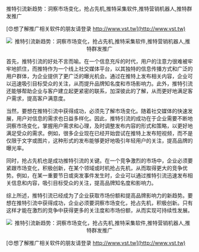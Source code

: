 推特引流新趋势：洞察市场变化，抢占先机,推特采集软件,推特营销机器人,推特群发推广

[😍想了解推广相关软件的朋友请登录 http://www.vst.tw](http://www.vst.tw)

 <center><img src="https://vst.tw/MP4/tuiguang/png/7.png" alt="推特引流新趋势：洞察市场变化，抢占先机,推特采集软件,推特营销机器人,推特群发推广"></center>

首先，推特引流的好处不言而喻。在一个信息充斥的时代，用户的注意力很难被牢牢地抓住，而推特作为一个线上社交媒体平台，以其独特的信息传播方式和广泛的用户群体，为企业提供了更广泛的曝光机会。通过在推特上发布相关内容，企业可以迅速吸引目标受众的关注，从而提升品牌知名度和市场影响力。此外，推特引流还能够帮助企业与客户建立起更紧密的联系，加深彼此的了解，从而更好地满足客户需求，提高客户满意度。

当然，要想在推特引流中获得成功，必须先了解市场变化。随着社交媒体的快速发展，用户对信息的需求也日益多样化。因此，推特引流的成功在于企业需要不断地洞察市场变化，掌握用户需求和心理，及时调整发布内容的形式和策略，以更好地满足受众的需求。例如，很多企业现在已经开始尝试在推特上发布短视频，而不是仅限于文字或图片，这种形式的发布能够更好地吸引年轻用户的关注，提高品牌的曝光率。

同时，抢占先机也是成功推特引流的关键。在一个竞争激烈的市场中，企业必须要紧跟市场变化，积极创新，在某个领域或时机抢占先机，从而取得更大的竞争优势。例如，在某一重要节日或突发事件发生时，企业可以通过推特引流迅速发布相关信息和内容，吸引目标受众的关注，提高品牌知名度和影响力。

综上所述，推特引流已经成为了企业获取市场份额和提高品牌影响力的新趋势。要想在推特引流中获得成功，企业必须要洞察市场变化，抢占先机，积极创新。只有这样才能在激烈的竞争中获得更多的关注度和市场份额，从而实现可持续性发展。

 <center><img src="https://vst.tw/MP4/tuiguang/png/2.png" alt="推特引流新趋势：洞察市场变化，抢占先机,推特采集软件,推特营销机器人,推特群发推广"></center>

[😍想了解推广相关软件的朋友请登录 http://www.vst.tw](http://www.vst.tw)



